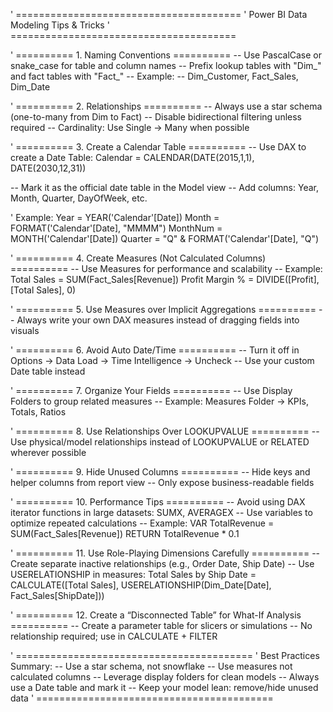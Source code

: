 ' =======================================
'  Power BI Data Modeling Tips & Tricks
' =======================================

' ========== 1. Naming Conventions ==========
-- Use PascalCase or snake_case for table and column names
-- Prefix lookup tables with "Dim_" and fact tables with "Fact_"
-- Example:
-- Dim_Customer, Fact_Sales, Dim_Date

' ========== 2. Relationships ==========
-- Always use a star schema (one-to-many from Dim to Fact)
-- Disable bidirectional filtering unless required
-- Cardinality: Use Single → Many when possible

' ========== 3. Create a Calendar Table ==========
-- Use DAX to create a Date Table:
Calendar = CALENDAR(DATE(2015,1,1), DATE(2030,12,31))

-- Mark it as the official date table in the Model view
-- Add columns: Year, Month, Quarter, DayOfWeek, etc.

' Example:
Year = YEAR('Calendar'[Date])
Month = FORMAT('Calendar'[Date], "MMMM")
MonthNum = MONTH('Calendar'[Date])
Quarter = "Q" & FORMAT('Calendar'[Date], "Q")

' ========== 4. Create Measures (Not Calculated Columns) ==========
-- Use Measures for performance and scalability
-- Example:
Total Sales = SUM(Fact_Sales[Revenue])
Profit Margin % = DIVIDE([Profit], [Total Sales], 0)

' ========== 5. Use Measures over Implicit Aggregations ==========
-- Always write your own DAX measures instead of dragging fields into visuals

' ========== 6. Avoid Auto Date/Time ==========
-- Turn it off in Options → Data Load → Time Intelligence → Uncheck
-- Use your custom Date table instead

' ========== 7. Organize Your Fields ==========
-- Use Display Folders to group related measures
-- Example: Measures Folder → KPIs, Totals, Ratios

' ========== 8. Use Relationships Over LOOKUPVALUE ==========
-- Use physical/model relationships instead of LOOKUPVALUE or RELATED wherever possible

' ========== 9. Hide Unused Columns ==========
-- Hide keys and helper columns from report view
-- Only expose business-readable fields

' ========== 10. Performance Tips ==========
-- Avoid using DAX iterator functions in large datasets: SUMX, AVERAGEX
-- Use variables to optimize repeated calculations
-- Example:
VAR TotalRevenue = SUM(Fact_Sales[Revenue])
RETURN TotalRevenue * 0.1

' ========== 11. Use Role-Playing Dimensions Carefully ==========
-- Create separate inactive relationships (e.g., Order Date, Ship Date)
-- Use USERELATIONSHIP in measures:
Total Sales by Ship Date =
CALCULATE([Total Sales], USERELATIONSHIP(Dim_Date[Date], Fact_Sales[ShipDate]))

' ========== 12. Create a “Disconnected Table” for What-If Analysis ==========
-- Create a parameter table for slicers or simulations
-- No relationship required; use in CALCULATE + FILTER

' =========================================
'  Best Practices Summary:
-- Use a star schema, not snowflake
-- Use measures not calculated columns
-- Leverage display folders for clean models
-- Always use a Date table and mark it
-- Keep your model lean: remove/hide unused data
' =========================================
